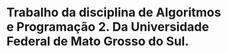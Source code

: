 # Trabalho da disciplina de Algoritmos e Programação 2. Da Universidade Federal de Mato Grosso do Sul.
